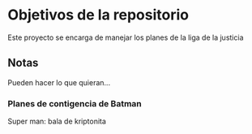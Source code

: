 # Objetivos de la repositorio

Este proyecto se encarga de manejar los planes de la liga de la justicia


## Notas
Pueden hacer lo que quieran...


### Planes de contigencia de Batman
Super man: bala de kriptonita